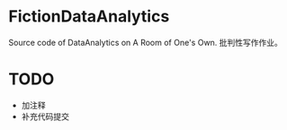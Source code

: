 # FictionDataAnalytics
Source code of DataAnalytics on A Room of One's Own.
批判性写作作业。
# TODO
* 加注释
* 补充代码提交
